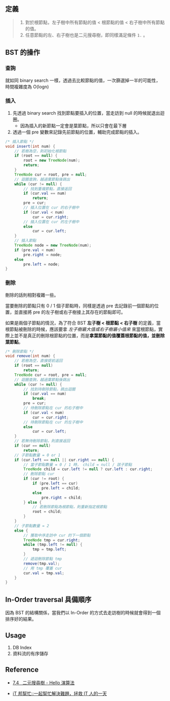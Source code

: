 
## 定義


>1. 對於根節點，左子樹中所有節點的值 < 根節點的值 < 右子樹中所有節點的值。
>2. 任意節點的左、右子樹也是二元搜尋樹，即同樣滿足條件 `1.` 。

## BST 的操作

### 查詢

就如同 binary search 一樣，透過去比較節點的值，一次篩選掉一半的可能性，時間複雜度為 O(logn)

### 插入

1. 先透過 binary search 找到節點要插入的位置，當走訪到 null 的時候就退出迴圈。
	- 因為插入的新節點一定會是葉節點，所以只會在最下層
2. 透過一個 pre 變數來記錄先前節點的位置，輔助完成節點的插入。

```java
/* 插入節點 */
void insert(int num) {
    // 若樹為空，則初始化根節點
    if (root == null) {
        root = new TreeNode(num);
        return;
    }
    TreeNode cur = root, pre = null;
    // 迴圈查詢，越過葉節點後跳出
    while (cur != null) {
        // 找到重複節點，直接返回
        if (cur.val == num)
            return;
        pre = cur;
        // 插入位置在 cur 的右子樹中
        if (cur.val < num)
            cur = cur.right;
        // 插入位置在 cur 的左子樹中
        else
            cur = cur.left;
    }
    // 插入節點
    TreeNode node = new TreeNode(num);
    if (pre.val < num)
        pre.right = node;
    else
        pre.left = node;
}
```

### 刪除

刪除的話則相對複雜一些。

當要刪除的節點只有 0 / 1 個子節點時，同樣是透過 pre 去記錄前一個節點的位置，並直接將 pre 的左子樹或右子樹接上其存在的節點即可。

如果是兩個子節點的情況，為了符合 BST **左子樹 < 根節點 < 右子樹** 的定義，當根節點被刪除的時候，應該要拿 *左子樹最大值或右子樹最小值來* 來當根節點，實際上並不是真正的刪除根節點的位置，而是**拿葉節點的值覆蓋根節點的值，並刪除葉節點**。

```java
/* 刪除節點 */
void remove(int num) {
    // 若樹為空，直接提前返回
    if (root == null)
        return;
    TreeNode cur = root, pre = null;
    // 迴圈查詢，越過葉節點後跳出
    while (cur != null) {
        // 找到待刪除節點，跳出迴圈
        if (cur.val == num)
            break;
        pre = cur;
        // 待刪除節點在 cur 的右子樹中
        if (cur.val < num)
            cur = cur.right;
        // 待刪除節點在 cur 的左子樹中
        else
            cur = cur.left;
    }
    // 若無待刪除節點，則直接返回
    if (cur == null)
        return;
    // 子節點數量 = 0 or 1
    if (cur.left == null || cur.right == null) {
        // 當子節點數量 = 0 / 1 時， child = null / 該子節點
        TreeNode child = cur.left != null ? cur.left : cur.right;
        // 刪除節點 cur
        if (cur != root) {
            if (pre.left == cur)
                pre.left = child;
            else
                pre.right = child;
        } else {
            // 若刪除節點為根節點，則重新指定根節點
            root = child;
        }
    }
    // 子節點數量 = 2
    else {
        // 獲取中序走訪中 cur 的下一個節點
        TreeNode tmp = cur.right;
        while (tmp.left != null) {
            tmp = tmp.left;
        }
        // 遞迴刪除節點 tmp
        remove(tmp.val);
        // 用 tmp 覆蓋 cur
        cur.val = tmp.val;
    }
}
```


## In-Order traversal 具備順序

因為 BST 的結構關係，當我們以 In-Order 的方式去走訪樹的時候就會得到一個排序好的結果。

## Usage

1. DB Index
2. 資料流的有序儲存

## Reference

- [7.4   二元搜尋樹 - Hello 演算法](https://www.hello-algo.com/zh-hant/chapter_tree/binary_search_tree/)

- [iT 邦幫忙::一起幫忙解決難題，拯救 IT 人的一天](https://ithelp.ithome.com.tw/m/articles/10322678)